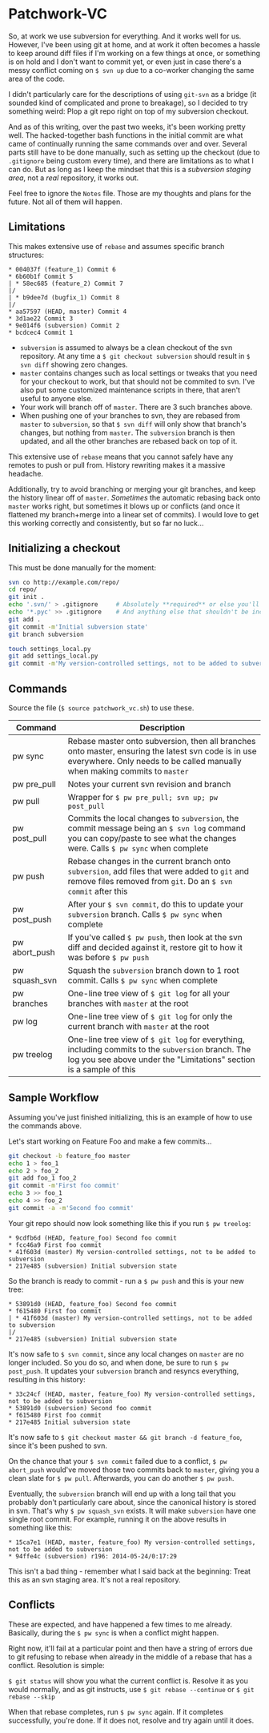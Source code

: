 Patchwork-VC
============

So, at work we use subversion for everything.  And it works well for us.  However, I've been using git at home, and at work it often becomes a hassle to keep around diff files if I'm working on a few things at once, or something is on hold and I don't want to commit yet, or even just in case there's a messy conflict coming on `$ svn up` due to a co-worker changing the same area of the code.

I didn't particularly care for the descriptions of using `git-svn` as a bridge (it sounded kind of complicated and prone to breakage), so I decided to try something weird:  Plop a git repo right on top of my subversion checkout.

And as of this writing, over the past two weeks, it's been working pretty well.  The hacked-together bash functions in the initial commit are what came of continually running the same commands over and over.  Several parts still have to be done manually, such as setting up the checkout (due to `.gitignore` being custom every time), and there are limitations as to what I can do.  But as long as I keep the mindset that this is a _subversion staging area_, not a _real_ repository, it works out.

Feel free to ignore the `Notes` file.  Those are my thoughts and plans for the future.  Not all of them will happen.

Limitations
-----------

This makes extensive use of `rebase` and assumes specific branch structures:

```
* 004037f (feature_1) Commit 6
* 6b60b1f Commit 5
| * 58ec685 (feature_2) Commit 7
|/  
| * b9dee7d (bugfix_1) Commit 8
|/  
* aa57597 (HEAD, master) Commit 4
* 3d1ae22 Commit 3
* 9e014f6 (subversion) Commit 2
* bcdcec4 Commit 1
```

* `subversion` is assumed to always be a clean checkout of the svn repository.  At any time a `$ git checkout subversion` should result in `$ svn diff` showing zero changes.
* `master` contains changes such as local settings or tweaks that you need for your checkout to work, but that should not be commited to svn.  I've also put some customized maintenance scripts in there, that aren't useful to anyone else.
* Your work will branch off of `master`.  There are 3 such branches above.
* When pushing one of your branches to svn, they are rebased from `master` to `subversion`, so that `$ svn diff` will only show that branch's changes, but nothing from `master`.  The `subversion` branch is then updated, and all the other branches are rebased back on top of it.

This extensive use of `rebase` means that you cannot safely have any remotes to push or pull from.  History rewriting makes it a massive headache.

Additionally, try to avoid branching or merging your git branches, and keep the history linear off of `master`.  _Sometimes_ the automatic rebasing back onto `master` works right, but sometimes it blows up or conflicts (and once it flattened my branch+merge into a linear set of commits).  I would love to get this working correctly and consistently, but so far no luck...

Initializing a checkout
-----------------------

This must be done manually for the moment:

```bash
svn co http://example.com/repo/
cd repo/
git init .
echo '.svn/' > .gitignore     # Absolutely **required** or else you'll corrupt your svn checkout
echo '*.pyc' >> .gitignore    # And anything else that shouldn't be included in git or svn
git add .
git commit -m'Initial subversion state'
git branch subversion

touch settings_local.py
git add settings_local.py
git commit -m'My version-controlled settings, not to be added to subversion'
```

Commands
--------

Source the file (`$ source patchwork_vc.sh`) to use these.

| Command         | Description |
| -------         | ----------- |
| pw sync         | Rebase master onto subversion, then all branches onto master, ensuring the latest svn code is in use everywhere.  Only needs to be called manually when making commits to `master` |
| pw pre_pull     | Notes your current svn revision and branch |
| pw pull         | Wrapper for `$ pw pre_pull; svn up; pw post_pull` |
| pw post_pull    | Commits the local changes to `subversion`, the commit message being an `$ svn log` command you can copy/paste to see what the changes were.  Calls `$ pw sync` when complete |
| pw push         | Rebase changes in the current branch onto `subversion`, add files that were added to `git` and remove files removed from `git`.  Do an `$ svn commit` after this |
| pw post_push    | After your `$ svn commit`, do this to update your `subversion` branch.  Calls `$ pw sync` when complete |
| pw abort_push   | If you've called `$ pw push`, then look at the svn diff and decided against it, restore git to how it was before `$ pw push` |
| pw squash_svn   | Squash the `subversion` branch down to 1 root commit.  Calls `$ pw sync` when complete |
| pw branches     | One-line tree view of `$ git log` for all your branches with `master` at the root |
| pw log          | One-line tree view of `$ git log` for only the current branch with `master` at the root |
| pw treelog      | One-line tree view of `$ git log` for everything, including commits to the `subversion` branch.  The log you see above under the "Limitations" section is a sample of this |

Sample Workflow
---------------

Assuming you've just finished initializing, this is an example of how to use the commands above.

Let's start working on Feature Foo and make a few commits...

```bash
git checkout -b feature_foo master
echo 1 > foo_1
echo 2 > foo_2
git add foo_1 foo_2
git commit -m'First foo commit'
echo 3 >> foo_1
echo 4 >> foo_2
git commit -a -m'Second foo commit'
```

Your git repo should now look something like this if you run `$ pw treelog`:

```
* 9cdfb6d (HEAD, feature_foo) Second foo commit
* fcc46a9 First foo commit
* 41f603d (master) My version-controlled settings, not to be added to subversion
* 217e485 (subversion) Initial subversion state
```

So the branch is ready to commit - run a `$ pw push` and this is your new tree:

```
* 53891d0 (HEAD, feature_foo) Second foo commit
* f615480 First foo commit
| * 41f603d (master) My version-controlled settings, not to be added to subversion
|/  
* 217e485 (subversion) Initial subversion state
```

It's now safe to `$ svn commit`, since any local changes on `master` are no longer included.  So you do so, and when done, be sure to run `$ pw post_push`.  It updates your `subversion` branch and resyncs everything, resulting in this history:

```
* 33c24cf (HEAD, master, feature_foo) My version-controlled settings, not to be added to subversion
* 53891d0 (subversion) Second foo commit
* f615480 First foo commit
* 217e485 Initial subversion state
```

It's now safe to `$ git checkout master && git branch -d feature_foo`, since it's been pushed to svn.

On the chance that your `$ svn commit` failed due to a conflict, `$ pw abort_push` would've moved those two commits back to `master`, giving you a clean slate for `$ pw pull`.  Afterwards, you can do another `$ pw push`.

Eventually, the `subversion` branch will end up with a long tail that you probably don't particularly care about, since the canonical history is stored in svn.  That's why `$ pw squash_svn` exists.  It will make `subversion` have one single root commit.  For example, running it on the above results in something like this:

```
* 15ca7e1 (HEAD, master, feature_foo) My version-controlled settings, not to be added to subversion
* 94ffe4c (subversion) r196: 2014-05-24/0:17:29
```

This isn't a bad thing - remember what I said back at the beginning:  Treat this as an svn staging area.  It's not a real repository.

Conflicts
---------

These are expected, and have happened a few times to me already.  Basically, during the `$ pw sync` is when a conflict might happen.

Right now, it'll fail at a particular point and then have a string of errors due to git refusing to rebase when already in the middle of a rebase that has a conflict.  Resolution is simple:

`$ git status` will show you what the current conflict is.  Resolve it as you would normally, and as git instructs, use `$ git rebase --continue` or `$ git rebase --skip`

When that rebase completes, run `$ pw sync` again.  If it completes successfully, you're done.  If it does not, resolve and try again until it does.
